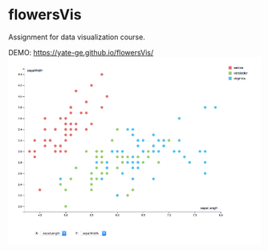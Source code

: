 # flowersVis
Assignment for data visualization course.

DEMO: https://yate-ge.github.io/flowersVis/
![](https://github.com/yate-ge/flowersVis/blob/master/preview.png)
